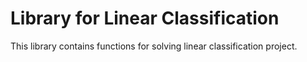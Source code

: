 # Library for Linear Classification
This library contains functions for solving linear classification project. 